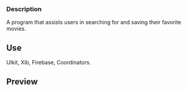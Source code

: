 
### Description
A program that assists users in searching for and saving their favorite movies.

## Use
UIkit, Xib, Firebase,  Coordinators.

## Preview




